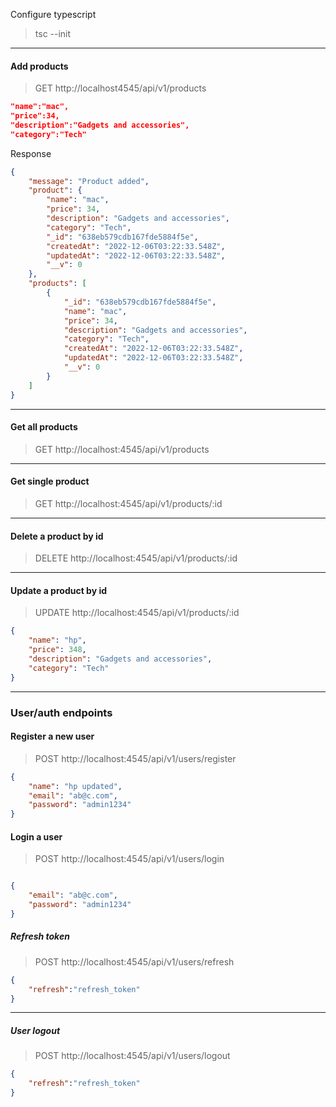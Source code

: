  Configure typescript
> tsc --init


---

#### Add products
> GET http://localhost4545/api/v1/products
```json
"name":"mac",
"price":34,
"description":"Gadgets and accessories",
"category":"Tech"
```

Response
```json
{
    "message": "Product added",
    "product": {
        "name": "mac",
        "price": 34,
        "description": "Gadgets and accessories",
        "category": "Tech",
        "_id": "638eb579cdb167fde5884f5e",
        "createdAt": "2022-12-06T03:22:33.548Z",
        "updatedAt": "2022-12-06T03:22:33.548Z",
        "__v": 0
    },
    "products": [
        {
            "_id": "638eb579cdb167fde5884f5e",
            "name": "mac",
            "price": 34,
            "description": "Gadgets and accessories",
            "category": "Tech",
            "createdAt": "2022-12-06T03:22:33.548Z",
            "updatedAt": "2022-12-06T03:22:33.548Z",
            "__v": 0
        }
    ]
}
```

---

#### Get all products
> GET  http://localhost:4545/api/v1/products

---

#### Get single product
> GET  http://localhost:4545/api/v1/products/:id

---

#### Delete a product by id
> DELETE  http://localhost:4545/api/v1/products/:id


---

#### Update a product by id
> UPDATE  http://localhost:4545/api/v1/products/:id

```json
{
    "name": "hp",
    "price": 348,
    "description": "Gadgets and accessories",
    "category": "Tech"
}
```


---

### User/auth endpoints

#### Register a new user
> POST http://localhost:4545/api/v1/users/register
```json
{
    "name": "hp updated",
    "email": "ab@c.com",
    "password": "admin1234"
}
```


#### Login a user
> POST http://localhost:4545/api/v1/users/login
```json

{
    "email": "ab@c.com",
    "password": "admin1234"
}
```


##### Refresh token
> POST http://localhost:4545/api/v1/users/refresh
```json
{
    "refresh":"refresh_token"
}
```

---


##### User logout 
> POST http://localhost:4545/api/v1/users/logout
```json
{
    "refresh":"refresh_token"
}